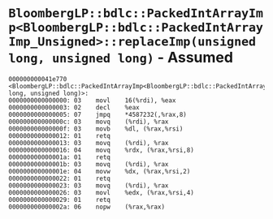 # `BloombergLP::bdlc::PackedIntArrayImp<BloombergLP::bdlc::PackedIntArrayImp_Unsigned>::replaceImp(unsigned long, unsigned long)` - Assumed

```x86asm
000000000041e770 <BloombergLP::bdlc::PackedIntArrayImp<BloombergLP::bdlc::PackedIntArrayImp_Unsigned>::replaceImp(unsigned long, unsigned long)>:
0000000000000000: 03	movl	16(%rdi), %eax
0000000000000003: 02	decl	%eax
0000000000000005: 07	jmpq	*4587232(,%rax,8)
000000000000000c: 03	movq	(%rdi), %rax
000000000000000f: 03	movb	%dl, (%rax,%rsi)
0000000000000012: 01	retq	
0000000000000013: 03	movq	(%rdi), %rax
0000000000000016: 04	movq	%rdx, (%rax,%rsi,8)
000000000000001a: 01	retq	
000000000000001b: 03	movq	(%rdi), %rax
000000000000001e: 04	movw	%dx, (%rax,%rsi,2)
0000000000000022: 01	retq	
0000000000000023: 03	movq	(%rdi), %rax
0000000000000026: 03	movl	%edx, (%rax,%rsi,4)
0000000000000029: 01	retq	
000000000000002a: 06	nopw	(%rax,%rax)
```
